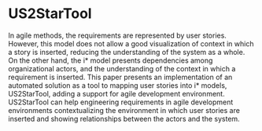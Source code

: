 # US2StarTool

In agile methods, the requirements are represented by user stories. However, this model does not allow a good visualization of context in which a story is inserted, reducing the understanding of the system as a whole. On the other hand, the i* model presents dependencies among organizational actors, and the understanding of the context in which a requirement is inserted. This paper presents an implementation of an automated solution as a tool to mapping user stories into i* models, US2StarTool, adding a support for agile development environment. US2StarTool can help engineering requirements in agile development environments contextualizing the environment in which user stories are inserted and showing relationships between the actors and the system.
